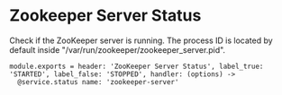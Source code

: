 
# Zookeeper Server Status

Check if the ZooKeeper server is running. The process ID is located by default
inside "/var/run/zookeeper/zookeeper_server.pid".

    module.exports = header: 'ZooKeeper Server Status', label_true: 'STARTED', label_false: 'STOPPED', handler: (options) ->
      @service.status name: 'zookeeper-server'
